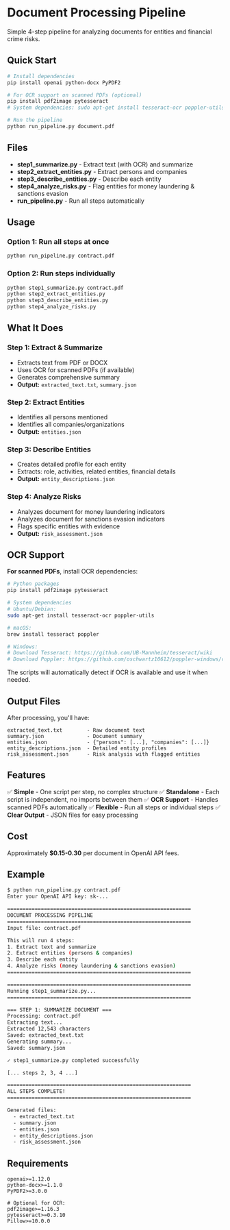 # Document Processing Pipeline

Simple 4-step pipeline for analyzing documents for entities and financial crime risks.

## Quick Start

```bash
# Install dependencies
pip install openai python-docx PyPDF2

# For OCR support on scanned PDFs (optional)
pip install pdf2image pytesseract
# System dependencies: sudo apt-get install tesseract-ocr poppler-utils

# Run the pipeline
python run_pipeline.py document.pdf
```

## Files

- **step1_summarize.py** - Extract text (with OCR) and summarize
- **step2_extract_entities.py** - Extract persons and companies
- **step3_describe_entities.py** - Describe each entity
- **step4_analyze_risks.py** - Flag entities for money laundering & sanctions evasion
- **run_pipeline.py** - Run all steps automatically

## Usage

### Option 1: Run all steps at once
```bash
python run_pipeline.py contract.pdf
```

### Option 2: Run steps individually
```bash
python step1_summarize.py contract.pdf
python step2_extract_entities.py
python step3_describe_entities.py
python step4_analyze_risks.py
```

## What It Does

### Step 1: Extract & Summarize
- Extracts text from PDF or DOCX
- Uses OCR for scanned PDFs (if available)
- Generates comprehensive summary
- **Output:** `extracted_text.txt`, `summary.json`

### Step 2: Extract Entities
- Identifies all persons mentioned
- Identifies all companies/organizations
- **Output:** `entities.json`

### Step 3: Describe Entities
- Creates detailed profile for each entity
- Extracts: role, activities, related entities, financial details
- **Output:** `entity_descriptions.json`

### Step 4: Analyze Risks
- Analyzes document for money laundering indicators
- Analyzes document for sanctions evasion indicators
- Flags specific entities with evidence
- **Output:** `risk_assessment.json`

## OCR Support

**For scanned PDFs**, install OCR dependencies:

```bash
# Python packages
pip install pdf2image pytesseract

# System dependencies
# Ubuntu/Debian:
sudo apt-get install tesseract-ocr poppler-utils

# macOS:
brew install tesseract poppler

# Windows:
# Download Tesseract: https://github.com/UB-Mannheim/tesseract/wiki
# Download Poppler: https://github.com/oschwartz10612/poppler-windows/releases
```

The scripts will automatically detect if OCR is available and use it when needed.

## Output Files

After processing, you'll have:

```
extracted_text.txt        - Raw document text
summary.json              - Document summary
entities.json             - {"persons": [...], "companies": [...]}
entity_descriptions.json  - Detailed entity profiles
risk_assessment.json      - Risk analysis with flagged entities
```

## Features

✅ **Simple** - One script per step, no complex structure
✅ **Standalone** - Each script is independent, no imports between them
✅ **OCR Support** - Handles scanned PDFs automatically
✅ **Flexible** - Run all steps or individual steps
✅ **Clear Output** - JSON files for easy processing

## Cost

Approximately **$0.15-0.30** per document in OpenAI API fees.

## Example

```bash
$ python run_pipeline.py contract.pdf
Enter your OpenAI API key: sk-...

============================================================
DOCUMENT PROCESSING PIPELINE
============================================================
Input file: contract.pdf

This will run 4 steps:
1. Extract text and summarize
2. Extract entities (persons & companies)
3. Describe each entity
4. Analyze risks (money laundering & sanctions evasion)
============================================================

============================================================
Running step1_summarize.py...
============================================================

=== STEP 1: SUMMARIZE DOCUMENT ===
Processing: contract.pdf
Extracting text...
Extracted 12,543 characters
Saved: extracted_text.txt
Generating summary...
Saved: summary.json

✓ step1_summarize.py completed successfully

[... steps 2, 3, 4 ...]

============================================================
ALL STEPS COMPLETE!
============================================================

Generated files:
  - extracted_text.txt
  - summary.json
  - entities.json
  - entity_descriptions.json
  - risk_assessment.json
```

## Requirements

```
openai>=1.12.0
python-docx>=1.1.0
PyPDF2>=3.0.0

# Optional for OCR:
pdf2image>=1.16.3
pytesseract>=0.3.10
Pillow>=10.0.0
```
